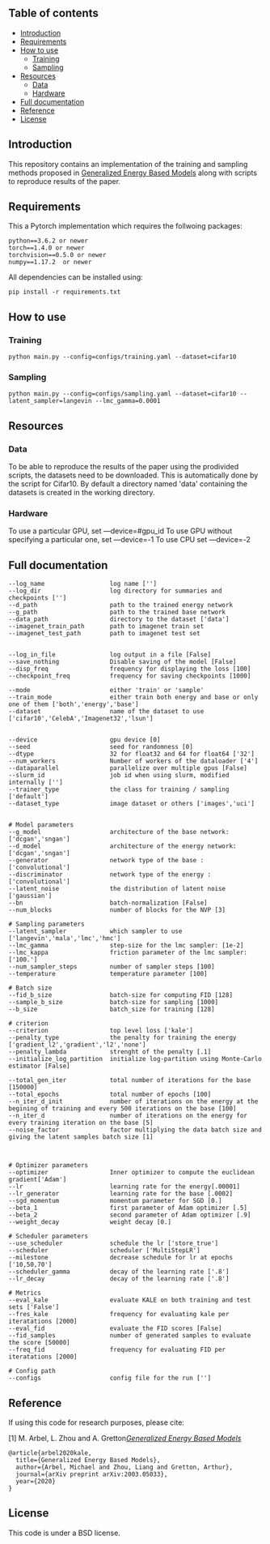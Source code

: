 ## Table of contents

* [Introduction](#introduction)
* [Requirements](#requirements)
* [How to use](#how-to-use)
   * [Training](#cifar10)
   * [Sampling](#cifar100)
* [Resources](#resources)
   * [Data](#data)
   * [Hardware](#hardware)
* [Full documentation](#full-documentation)
* [Reference](#reference)
* [License](#license)

## Introduction

This repository contains an implementation of the training and sampling methods proposed in [Generalized Energy Based Models](https://arxiv.org/abs/2003.05033) along with scripts to reproduce results of the paper.


## Requirements


This a Pytorch implementation which requires the follwoing packages:

```
python==3.6.2 or newer
torch==1.4.0 or newer
torchvision==0.5.0 or newer
numpy==1.17.2  or newer
```

All dependencies can be installed using:

```
pip install -r requirements.txt
```




## How to use


### Training
```
python main.py --config=configs/training.yaml --dataset=cifar10
```

### Sampling

```
python main.py --config=configs/sampling.yaml --dataset=cifar10 --latent_sampler=langevin --lmc_gamma=0.0001
```




## Resources

### Data

To be able to reproduce the results of the paper using the prodivided scripts, the datasets need to be downloaded. This is automatically done by the script for Cifar10. By default a directory named 'data' containing the datasets is created in the working directory. 


### Hardware

To use a particular GPU, set —device=#gpu_id
To use GPU without specifying a particular one, set —device=-1
To use CPU set —device=-2


## Full documentation

```
--log_name                  log name ['']
--log_dir 					log directory for summaries and checkpoints ['']
--d_path 					path to the trained energy network
--g_path 					path to the trained base network
--data_path                 directory to the dataset ['data']
--imagenet_train_path 		path to imagenet train set
--imagenet_test_path		path to imagenet test set


--log_in_file               log output in a file [False]
--save_nothing 				Disable saving of the model [False]
--disp_freq 				frequency for displaying the loss [100]
--checkpoint_freq 			frequency for saving checkpoints [1000]

--mode 						either 'train' or 'sample' 
--train_mode				either train both energy and base or only one of them ['both','energy','base']
--dataset                   name of the dataset to use  ['cifar10','CelebA','Imagenet32','lsun']


--device                    gpu device [0]
--seed                      seed for randomness [0]
--dtype                     32 for float32 and 64 for float64 ['32']
--num_workers				Number of workers of the dataloader ['4']
--dataparallel 				parallelize over multiple gpus [False]
--slurm_id 					job id when using slurm, modified internally ['']
--trainer_type 				the class for training / sampling ['default']
--dataset_type 				image dataset or others ['images','uci']


# Model parameters
--g_model                   architecture of the base network: ['dcgan','sngan']
--d_model                   architecture of the energy network: ['dcgan','sngan']
--generator 				network type of the base : ['convolutional']
--discriminator 			network type of the energy : ['convolutional']
--latent_noise 				the distribution of latent noise ['gaussian']
--bn 						batch-normalization [False]
--num_blocks 				number of blocks for the NVP [3]

# Sampling parameters
--latent_sampler 			which sampler to use ['langevin','mala','lmc','hmc']
--lmc_gamma 				step-size for the lmc sampler: [1e-2]
--lmc_kappa 				friction parameter of the lmc sampler: ['100.']
--num_sampler_steps 		number of sampler steps [100]
--temperature 				temperature parameter [100]

# Batch size
--fid_b_size				batch-size for computing FID [128]
--sample_b_size 			batch-size for sampling [1000]
--b_size 					batch_size for training [128]

# criterion
--criterion                 top level loss ['kale']
--penalty_type 				the penalty for training the energy ['gradient_l2','gradient','l2','none']
--penalty_lambda 			strenght of the penalty [.1]
--initialize_log_partition 	initialize log-partition using Monte-Carlo estimator [False]

--total_gen_iter 			total number of iterations for the base [150000]
--total_epochs 				total number of epochs [100]
--n_iter_d_init 			number of iterations on the energy at the begining of training and every 500 iterations on the base [100]
--n_iter_d 					number of iterations on the energy for every training iteration on the base [5]
--noise_factor 				factor multiplying the data batch size and giving the latent samples batch size [1]



# Optimizer parameters
--optimizer                 Inner optimizer to compute the euclidean gradient['Adam']
--lr                        learning rate for the energy[.00001]
--lr_generator              learning rate for the base [.0002]
--sgd_momentum              momentum parameter for SGD [0.]
--beta_1 					first parameter of Adam optimizer [.5]
--beta_2					second parameter of Adam optimizer [.9]
--weight_decay              weight decay [0.]

# Scheduler parameters 
--use_scheduler             schedule the lr ['store_true']
--scheduler                 scheduler ['MultiStepLR']
--milestone                 decrease schedule for lr at epochs  ['10,50,70']
--scheduler_gamma 			decay of the learning rate ['.8']
--lr_decay 					decay of the learning rate ['.8']

# Metrics
--eval_kale					evaluate KALE on both training and test sets ['False']
--fres_kale 				frequency for evaluating kale per iteratations [2000]
--eval_fid					evaluate the FID scores [False]
--fid_samples				number of generated samples to evaluate the score [50000]
--freq_fid 					frequency for evaluating FID per iteratations [2000]

# Config path
--configs                   config file for the run ['']
```

## Reference

If using this code for research purposes, please cite:

[1] M. Arbel, L. Zhou and A. Gretton[*Generalized Energy Based Models*](https://arxiv.org/abs/2003.05033)

```
@article{arbel2020kale,
  title={Generalized Energy Based Models},
  author={Arbel, Michael and Zhou, Liang and Gretton, Arthur},
  journal={arXiv preprint arXiv:2003.05033},
  year={2020}
}
```


## License 

This code is under a BSD license.
